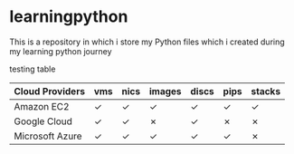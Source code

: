 # learningpython
This is a repository in which i store my Python files which i created during my learning python journey

testing table

| Cloud Providers  | vms    | nics    | images    | discs    | pips    | stacks   |
|------------------|--------|---------|-----------|----------|---------|----------|
| Amazon EC2       | &check;| &check; | &check;   |  &check; |  &check;|  &check; |
| Google Cloud     | &check;| &check; | &cross;   |  &check; |  &cross;|  &cross; | 
| Microsoft Azure  | &check;| &check; | &check;   |  &check; |  &check;|  &cross; |
